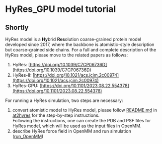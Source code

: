 # HyRes_GPU model tutorial

## Shortly
HyRes model is a **Hy**brid **Res**olution coarse-grained protein model developed since 2017, where the backbone is atomistic-style description but coarse-grained side chains. For a full and complete description of the HyRes model, please move to the related papers as follows:  
1. HyRes: [https://doi.org/10.1039/C7CP06736D](https://doi.org/10.1039/C7CP06736D)
2. HyRes-II: [https://doi.org/10.1021/acs.jcim.2c00974](https://doi.org/10.1021/acs.jcim.2c00974)
3. HyRes-GPU: [https://doi.org/10.1101/2023.08.22.554378](https://doi.org/10.1101/2023.08.22.554378)  

For running a HyRes simulation, two steps are necessary:
1. convert atomistic model to HyRes model, please follow [README.md](https://github.com/wayuer19/HyRes_GPU/blob/main/at2hyres/README.md) in [at2hyres](https://github.com/wayuer19/HyRes_GPU/tree/main/at2hyres) for the step-by-step instructions.  
    Following the instructions, one can create the PDB and PSF files for HyRes model, which will be used as the input files in OpenMM.  
2. describe HyRes force field in OpenMM and run simulation ([run_OpenMM](https://github.com/wayuer19/HyRes_GPU/tree/main/run_OpenMM))  
